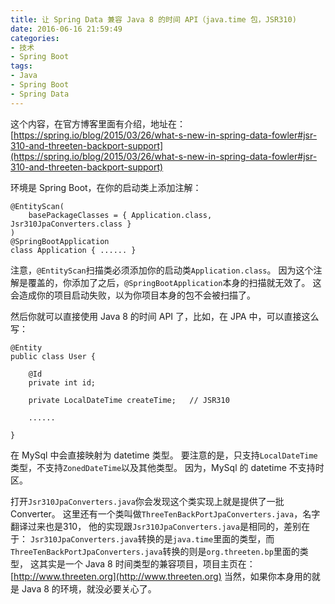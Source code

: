 ```yaml
---
title: 让 Spring Data 兼容 Java 8 的时间 API（java.time 包，JSR310)
date: 2016-06-16 21:59:49
categories:
- 技术
- Spring Boot
tags:
- Java
- Spring Boot
- Spring Data
---
```

这个内容，在官方博客里面有介绍，地址在：
[https://spring.io/blog/2015/03/26/what-s-new-in-spring-data-fowler#jsr-310-and-threeten-backport-support](https://spring.io/blog/2015/03/26/what-s-new-in-spring-data-fowler#jsr-310-and-threeten-backport-support)

<!-- more -->

环境是 Spring Boot，在你的启动类上添加注解：

```
@EntityScan(
    basePackageClasses = { Application.class, Jsr310JpaConverters.class }
)
@SpringBootApplication
class Application { ...... }
```

注意，`@EntityScan`扫描类必须添加你的启动类`Application.class`。
因为这个注解是覆盖的，你添加了之后，`@SpringBootApplication`本身的扫描就无效了。
这会造成你的项目启动失败，以为你项目本身的包不会被扫描了。

然后你就可以直接使用 Java 8 的时间 API 了，比如，在 JPA 中，可以直接这么写：

```
@Entity
public class User {

    @Id
    private int id;

    private LocalDateTime createTime;   // JSR310

    ......

}
```

在 MySql 中会直接映射为 datetime 类型。
要注意的是，只支持`LocalDateTime`类型，不支持`ZonedDateTime`以及其他类型。
因为，MySql 的 datetime 不支持时区。

打开`Jsr310JpaConverters.java`你会发现这个类实现上就是提供了一批 Converter。
这里还有一个类叫做`ThreeTenBackPortJpaConverters.java`，名字翻译过来也是310，
他的实现跟`Jsr310JpaConverters.java`是相同的，差别在于：
`Jsr310JpaConverters.java`转换的是`java.time`里面的类型，而
`ThreeTenBackPortJpaConverters.java`转换的则是`org.threeten.bp`里面的类型，
这其实是一个 Java 8 时间类型的兼容项目，项目主页在：[http://www.threeten.org](http://www.threeten.org)
当然，如果你本身用的就是 Java 8 的环境，就没必要关心了。
